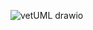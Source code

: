 ![vetUML drawio](https://github.com/slmens/vetRESTAPI/assets/99343829/01e8fa03-df91-4625-a8e2-bbc30648e388)
